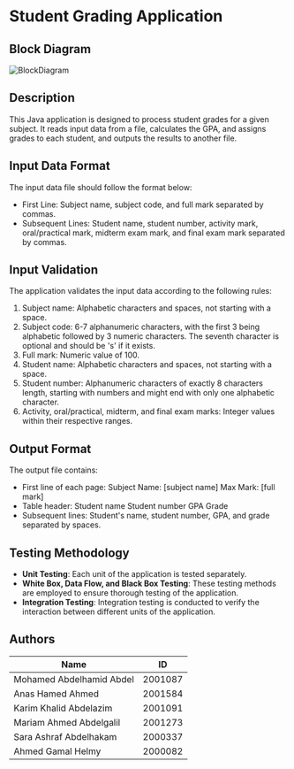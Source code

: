 # Student Grading Application

## Block Diagram
![BlockDiagram](https://github.com/kareemkhaledd/Student-grading-system/assets/111571591/839ea601-a3bc-4aa0-9504-ea485344bc85)

## Description
This Java application is designed to process student grades for a given subject. It reads input data from a file, calculates the GPA, and assigns grades to each student, and outputs the results to another file.

## Input Data Format
The input data file should follow the format below:
- First Line: Subject name, subject code, and full mark separated by commas.
- Subsequent Lines: Student name, student number, activity mark, oral/practical mark, midterm exam mark, and final exam mark separated by commas.

## Input Validation
The application validates the input data according to the following rules:
1. Subject name: Alphabetic characters and spaces, not starting with a space.
2. Subject code: 6-7 alphanumeric characters, with the first 3 being alphabetic followed by 3 numeric characters. The seventh character is optional and should be 's' if it exists.
3. Full mark: Numeric value of 100.
4. Student name: Alphabetic characters and spaces, not starting with a space.
5. Student number: Alphanumeric characters of exactly 8 characters length, starting with numbers and might end with only one alphabetic character.
6. Activity, oral/practical, midterm, and final exam marks: Integer values within their respective ranges.

## Output Format
The output file contains:
- First line of each page: Subject Name: [subject name]     Max Mark: [full mark]
- Table header: Student name     Student number     GPA     Grade
- Subsequent lines: Student's name, student number, GPA, and grade separated by spaces.

## Testing Methodology
- **Unit Testing**: Each unit of the application is tested separately.
- **White Box, Data Flow, and Black Box Testing**: These testing methods are employed to ensure thorough testing of the application.
- **Integration Testing**: Integration testing is conducted to verify the interaction between different units of the application.

## Authors
| Name                      | ID       |
|---------------------------|----------|
| Mohamed Abdelhamid Abdel  | 2001087  |
| Anas Hamed Ahmed          | 2001584  |
| Karim Khalid Abdelazim    | 2001091  |
| Mariam Ahmed Abdelgalil   | 2001273  |
| Sara Ashraf Abdelhakam    | 2000337  |
| Ahmed Gamal Helmy         | 2000082  |
